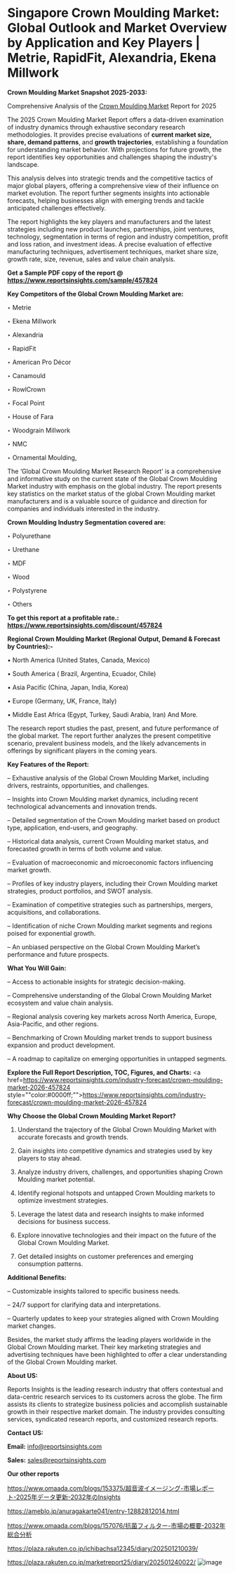 # Singapore Crown Moulding Market: Global Outlook and Market Overview by Application and Key Players | Metrie, RapidFit, Alexandria, Ekena Millwork

<strong>Crown Moulding Market Snapshot 2025-2033:</strong>

Comprehensive Analysis of the <a href=https://www.reportsinsights.com/sample/457824>Crown Moulding Market</a> Report for 2025

The 2025 Crown Moulding Market Report offers a data-driven examination of industry dynamics through exhaustive secondary research methodologies. It provides precise evaluations of <strong>current market size, share, demand patterns</strong>, and <strong>growth trajectories</strong>, establishing a foundation for understanding market behavior. With projections for future growth, the report identifies key opportunities and challenges shaping the industry's landscape.

This analysis delves into strategic trends and the competitive tactics of major global players, offering a comprehensive view of their influence on market evolution. The report further segments insights into actionable forecasts, helping businesses align with emerging trends and tackle anticipated challenges effectively.

The report highlights the key players and manufacturers and the latest strategies including new product launches, partnerships, joint ventures, technology, segmentation in terms of region and industry competition, profit and loss ration, and investment ideas. A precise evaluation of effective manufacturing techniques, advertisement techniques, market share size, growth rate, size, revenue, sales and value chain analysis.

<strong>Get a Sample PDF copy of the report @ <a href=https://www.reportsinsights.com/sample/457824 style=color:#0000ff;>https://www.reportsinsights.com/sample/457824</a></strong>

<strong>Key Competitors of the Global Crown Moulding Market are:</strong>

‣ Metrie

‣ Ekena Millwork

‣ Alexandria

‣ RapidFit

‣ American Pro Décor

‣ Canamould

‣ RowlCrown

‣ Focal Point

‣ House of Fara

‣ Woodgrain Millwork

‣ NMC

‣ Ornamental Moulding,

The ‘Global Crown Moulding Market Research Report’ is a comprehensive and informative study on the current state of the Global Crown Moulding Market industry with emphasis on the global industry. The report presents key statistics on the market status of the global Crown Moulding market manufacturers and is a valuable source of guidance and direction for companies and individuals interested in the industry.

<strong>Crown Moulding Industry Segmentation covered are:</strong>

‣ Polyurethane

‣ Urethane

‣ MDF

‣ Wood

‣ Polystyrene

‣ Others

<strong>To get this report at a profitable rate.: <a href=https://www.reportsinsights.com/discount/457824 style=color:#0000ff;>https://www.reportsinsights.com/discount/457824</a></strong>

<strong>Regional Crown Moulding Market (Regional Output, Demand &amp; Forecast by Countries):-</strong>

• North America (United States, Canada, Mexico)

• South America ( Brazil, Argentina, Ecuador, Chile)

• Asia Pacific (China, Japan, India, Korea)

• Europe (Germany, UK, France, Italy)

• Middle East Africa (Egypt, Turkey, Saudi Arabia, Iran) And More.

The research report studies the past, present, and future performance of the global market. The report further analyzes the present competitive scenario, prevalent business models, and the likely advancements in offerings by significant players in the coming years.

<strong>Key Features of the Report:</strong>

– Exhaustive analysis of the Global Crown Moulding Market, including drivers, restraints, opportunities, and challenges.

– Insights into Crown Moulding market dynamics, including recent technological advancements and innovation trends.

– Detailed segmentation of the Crown Moulding market based on product type, application, end-users, and geography.

– Historical data analysis, current Crown Moulding market status, and forecasted growth in terms of both volume and value.

– Evaluation of macroeconomic and microeconomic factors influencing market growth.

– Profiles of key industry players, including their Crown Moulding market strategies, product portfolios, and SWOT analysis.

– Examination of competitive strategies such as partnerships, mergers, acquisitions, and collaborations.

– Identification of niche Crown Moulding market segments and regions poised for exponential growth.

– An unbiased perspective on the Global Crown Moulding Market’s performance and future prospects.

<strong>What You Will Gain:</strong>

– Access to actionable insights for strategic decision-making.

– Comprehensive understanding of the Global Crown Moulding Market ecosystem and value chain analysis.

– Regional analysis covering key markets across North America, Europe, Asia-Pacific, and other regions.

– Benchmarking of Crown Moulding market trends to support business expansion and product development.

– A roadmap to capitalize on emerging opportunities in untapped segments.

<strong>Explore the Full Report Description, TOC, Figures, and Charts:</strong>
<a href=https://www.reportsinsights.com/industry-forecast/crown-moulding-market-2026-457824 style=""color:#0000ff;"">https://www.reportsinsights.com/industry-forecast/crown-moulding-market-2026-457824</a>

<strong>Why Choose the Global Crown Moulding Market Report?</strong>

1. Understand the trajectory of the Global Crown Moulding Market with accurate forecasts and growth trends.

2. Gain insights into competitive dynamics and strategies used by key players to stay ahead.

3. Analyze industry drivers, challenges, and opportunities shaping Crown Moulding market potential.

4. Identify regional hotspots and untapped Crown Moulding markets to optimize investment strategies.

5. Leverage the latest data and research insights to make informed decisions for business success.

6. Explore innovative technologies and their impact on the future of the Global Crown Moulding Market.

7. Get detailed insights on customer preferences and emerging consumption patterns.

<strong>Additional Benefits:</strong>

– Customizable insights tailored to specific business needs.

– 24/7 support for clarifying data and interpretations.

– Quarterly updates to keep your strategies aligned with Crown Moulding market changes.

Besides, the market study affirms the leading players worldwide in the Global Crown Moulding market. Their key marketing strategies and advertising techniques have been highlighted to offer a clear understanding of the Global Crown Moulding market.

<strong><strong>About US</strong>:</strong>

Reports Insights is the leading research industry that offers contextual and data-centric research services to its customers across the globe. The firm assists its clients to strategize business policies and accomplish sustainable growth in their respective market domain. The industry provides consulting services, syndicated research reports, and customized research reports.

<strong>Contact US:</strong>

<p class=><b>Email:</b> <a href=mailto:info@reportsinsights.com>info@reportsinsights.com</a></p>
<p class=><b>Sales:</b> <a href=mailto:sales@reportsinsights.com>sales@reportsinsights.com</a></p>

<strong>Our other reports</strong>

<a href=https://www.omaada.com/blogs/153375/超音波イメージング-市場レポート-2025年データ更新-2032年のInsights>https://www.omaada.com/blogs/153375/超音波イメージング-市場レポート-2025年データ更新-2032年のInsights</a>

<a href=https://ameblo.jp/anuragakarte041/entry-12882812014.html>https://ameblo.jp/anuragakarte041/entry-12882812014.html</a>

<a href=https://www.omaada.com/blogs/157076/抗菌フィルター-市場の概要-2032年総合分析>https://www.omaada.com/blogs/157076/抗菌フィルター-市場の概要-2032年総合分析</a>

<a href=https://plaza.rakuten.co.jp/ichibachsa12345/diary/202501210039/>https://plaza.rakuten.co.jp/ichibachsa12345/diary/202501210039/</a>

<a href=https://plaza.rakuten.co.jp/marketreport25/diary/202501240022/>https://plaza.rakuten.co.jp/marketreport25/diary/202501240022/</a>
![image](https://github.com/user-attachments/assets/41265cd2-bc38-4a35-bf27-83480322ec0f)

